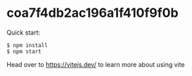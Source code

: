 # coa7f4db2ac196a1f410f9f0b

Quick start:

```
$ npm install
$ npm start
````

Head over to https://vitejs.dev/ to learn more about using vite

